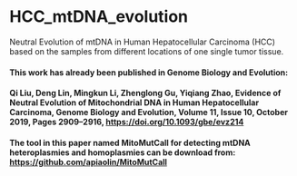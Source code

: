 # HCC_mtDNA_evolution
Neutral Evolution of mtDNA in Human Hepatocellular Carcinoma (HCC) based on the samples from different locations of one single tumor tissue.
#### This work has already been published in Genome Biology and Evolution:
#### Qi Liu, Deng Lin, Mingkun Li, Zhenglong Gu, Yiqiang Zhao, Evidence of Neutral Evolution of Mitochondrial DNA in Human Hepatocellular Carcinoma, Genome Biology and Evolution, Volume 11, Issue 10, October 2019, Pages 2909–2916, https://doi.org/10.1093/gbe/evz214

#### The tool in this paper named MitoMutCall for detecting mtDNA heteroplasmies and homoplasmies can be download from: https://github.com/apiaolin/MitoMutCall
